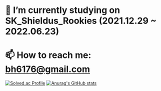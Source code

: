 # 🔭 I’m currently studying on SK_Shieldus_Rookies (2021.12.29 ~ 2022.06.23)
# 📫 How to reach me: bh6176@gmail.com

[![Solved.ac Profile](http://mazassumnida.wtf/api/v2/generate_badge?boj=bh6176)](https://solved.ac/bh6176/)
[![Anurag's GitHub stats](https://github-readme-stats.vercel.app/api?username=KimBaekHyun)](https://github.com/KimBaekHyun/github-readme-stats)




<!--
**KimBaekHyun/KimBaekHyun** is a ✨ _special_ ✨ repository because its `README.md` (this file) appears on your GitHub profile.

Here are some ideas to get you started:

- 🔭 I’m currently working on ...
- 🌱 I’m currently learning ...
- 👯 I’m looking to collaborate on ...
- 🤔 I’m looking for help with ...
- 💬 Ask me about ...
- 📫 How to reach me: ...
- 😄 Pronouns: ...
- ⚡ Fun fact: ...
-->
